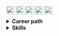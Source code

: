 [<img align="left" alt="fllght | Gmail" width="22px" src="https://cdn.jsdelivr.net/npm/simple-icons@v3/icons/gmail.svg" />](mailto:outside@internet.ru)
[<img align="left" alt="fllght | LinkedIn" width="22px" src="https://cdn.jsdelivr.net/npm/simple-icons@v3/icons/linkedin.svg" />](https://www.linkedin.com/in/fllght)
[<img align="left" alt="fllght | Leetcode" width="22px" src="https://cdn.jsdelivr.net/npm/simple-icons@v3/icons/leetcode.svg" />](https://leetcode.com/FLlGHT)
[<img align="left" alt="fllght | Telegram" width="22px" src="https://cdn.jsdelivr.net/npm/simple-icons@v3/icons/telegram.svg" />](https://t.me/FLlGHT)
[<img align="left" alt="fllght | Instagram" width="22px" src="https://cdn.jsdelivr.net/npm/simple-icons@v3/icons/instagram.svg" />](https://instagram.com/f11ght)
<br/>

<details>

  
<summary><b>Career path</b></summary>

</br>

2020 - 2021 
> * Received a bachelor's degree from SSU (Discrete Mathematics and Information Technology)
> * Completed an internship with training in backend development at the _Netcracker_, Saratov

2021 - 2023
> * Received a master's degree from SSU (Discrete Mathematics and Information Technology)
> * Worked as a full stack software engineer in a _Cloud Solutions_, Saint Petersburg

2023 - ...
> * Backend software engineer at _Zen_, Moscow (Recommendation system, ex-Yandex, now - VK)
> * Backend software engineer at _VK_, Moscow (AI department)

</details>

<details>
<summary><b>Skills</b></summary>

</br>

  > * Java
  > * C++
  > * JS / TS
  > * SQL

</br>


  > * Algorithms
  > * Design patterns 

</br>
</details>
